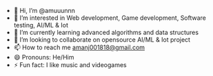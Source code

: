 - 👋 Hi, I’m @amuuunnn
- 👀 I’m interested in Web development, Game development, Software testing, AI/ML & Iot
- 🌱 I’m currently learning advanced algorithms and data structures
- 💞️ I’m looking to collaborate on opensource AI/ML & Iot project
- 📫 How to reach me amanj001818@gmail.com
- 😄 Pronouns: He/Him
- ⚡ Fun fact: I like music and videogames

<!---
amuuunnn/amuuunnn is a ✨ special ✨ repository because its `README.md` (this file) appears on your GitHub profile.
You can click the Preview link to take a look at your changes.
--->
